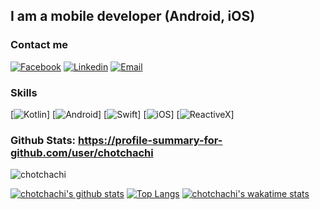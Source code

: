 ## I am a mobile developer (Android, iOS)

### Contact me
                  
[![Facebook](https://img.shields.io/badge/facebook-%231877F2.svg?&style=for-the-badge&logo=facebook&logoColor=white)](https://www.facebook.com/chotchachi99)
[![Linkedin](https://img.shields.io/badge/linkedin-%230077B5.svg?&style=for-the-badge&logo=linkedin&logoColor=white)](https://www.linkedin.com/in/quang-thanh-021762166)
[![Email](https://img.shields.io/badge/gmail-%23EA4335.svg?&style=for-the-badge&logo=gmail&logoColor=white)](mailto:thanhquang.stahli@gmail.com?subject=Hello)

### Skills

[![Kotlin](https://img.shields.io/badge/kotlin-%23FF5722.svg?&style=for-the-badge&logo=kotlin&logoColor=white)]
[![Android](https://img.shields.io/badge/android-teal.svg?&style=for-the-badge&logo=android&logoColor=white")]
[![Swift](https://img.shields.io/badge/swift-%23FFac45.svg?&style=for-the-badge&logo=swift&logoColor=white)]
[![iOS](https://img.shields.io/badge/iOS-%23000000.svg?&style=for-the-badge&logo=ios&logoColor=white")]
[![ReactiveX](https://img.shields.io/badge/reactiveX-%23E4405F.svg?&style=for-the-badge)]

### Github Stats: <a href="https://profile-summary-for-github.com/user/c">https://profile-summary-for-github.com/user/chotchachi</a>

<p><img src="https://github-readme-streak-stats.herokuapp.com/?user=chotchachi" alt="chotchachi" /></p>

[![chotchachi's github stats](https://github-readme-stats.vercel.app/api?username=chotchachi&show_icons=true&show_icons=true&theme=buefy&count_private=true&cache_seconds=1800&line_height=24)](https://github.com/chotchachi)
[![Top Langs](https://github-readme-stats.vercel.app/api/top-langs/?username=chotchachi&show_icons=true&theme=buefy&layout=compact&cache_seconds=1800&langs_count=8)](https://github.com/chotchachi)
[![chotchachi's wakatime stats](https://github-readme-stats.vercel.app/api/wakatime?username=chotchachi&layout=compact&bg_color=ffffff)](https://github.com/chotchachi)
